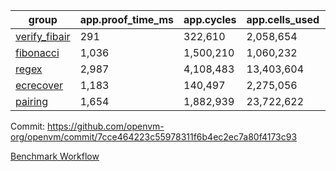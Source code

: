 | group | app.proof_time_ms | app.cycles | app.cells_used | leaf.proof_time_ms | leaf.cycles | leaf.cells_used |
| -- | -- | -- | -- | -- | -- | -- |
| [verify_fibair](https://github.com/openvm-org/openvm/blob/benchmark-results/benchmarks/verify_fibair-7cce464223c55978311f6b4ec2ec7a80f4173c93.md) | 291 |  322,610 |  2,058,654 |- | - | - |
| [fibonacci](https://github.com/openvm-org/openvm/blob/benchmark-results/benchmarks/fibonacci-7cce464223c55978311f6b4ec2ec7a80f4173c93.md) | 1,036 |  1,500,210 |  1,060,232 | 1,057 |  1,248,050 |  6,727,266 |
| [regex](https://github.com/openvm-org/openvm/blob/benchmark-results/benchmarks/regex-7cce464223c55978311f6b4ec2ec7a80f4173c93.md) | 2,987 |  4,108,483 |  13,403,604 | 4,209 |  3,326,712 |  29,597,698 |
| [ecrecover](https://github.com/openvm-org/openvm/blob/benchmark-results/benchmarks/ecrecover-7cce464223c55978311f6b4ec2ec7a80f4173c93.md) | 1,183 |  140,497 |  2,275,056 | 4,051 |  2,934,917 |  29,404,728 |
| [pairing](https://github.com/openvm-org/openvm/blob/benchmark-results/benchmarks/pairing-7cce464223c55978311f6b4ec2ec7a80f4173c93.md) | 1,654 |  1,882,939 |  23,722,622 | 1,799 |  2,010,429 |  16,451,316 |


Commit: https://github.com/openvm-org/openvm/commit/7cce464223c55978311f6b4ec2ec7a80f4173c93

[Benchmark Workflow](https://github.com/openvm-org/openvm/actions/runs/17191274288)
